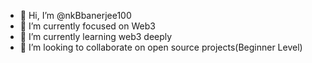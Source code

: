- 👋 Hi, I’m @nkBbanerjee100
- 👀 I’m currently focused on Web3
- 🌱 I’m currently learning web3 deeply
- 💞️ I’m looking to collaborate on open source projects(Beginner Level)
<!---
nkBbanerjee100/nkBbanerjee100 is a ✨ special ✨ repository because its `README.md` (this file) appears on your GitHub profile.
You can click the Preview link to take a look at your changes.
--->
